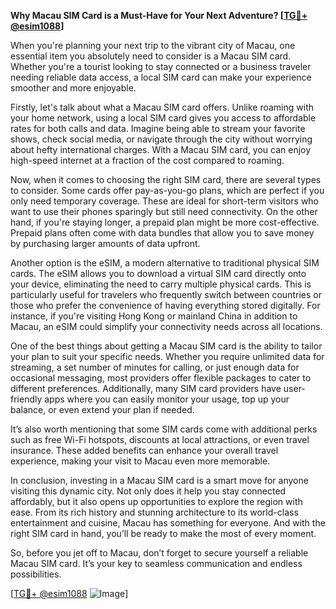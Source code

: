**Why Macau SIM Card is a Must-Have for Your Next Adventure? [[TG💪+ @esim1088](https://t.me/s/esim1088)]**

When you're planning your next trip to the vibrant city of Macau, one essential item you absolutely need to consider is a Macau SIM card. Whether you're a tourist looking to stay connected or a business traveler needing reliable data access, a local SIM card can make your experience smoother and more enjoyable.

Firstly, let's talk about what a Macau SIM card offers. Unlike roaming with your home network, using a local SIM card gives you access to affordable rates for both calls and data. Imagine being able to stream your favorite shows, check social media, or navigate through the city without worrying about hefty international charges. With a Macau SIM card, you can enjoy high-speed internet at a fraction of the cost compared to roaming.

Now, when it comes to choosing the right SIM card, there are several types to consider. Some cards offer pay-as-you-go plans, which are perfect if you only need temporary coverage. These are ideal for short-term visitors who want to use their phones sparingly but still need connectivity. On the other hand, if you're staying longer, a prepaid plan might be more cost-effective. Prepaid plans often come with data bundles that allow you to save money by purchasing larger amounts of data upfront.

Another option is the eSIM, a modern alternative to traditional physical SIM cards. The eSIM allows you to download a virtual SIM card directly onto your device, eliminating the need to carry multiple physical cards. This is particularly useful for travelers who frequently switch between countries or those who prefer the convenience of having everything stored digitally. For instance, if you're visiting Hong Kong or mainland China in addition to Macau, an eSIM could simplify your connectivity needs across all locations.

One of the best things about getting a Macau SIM card is the ability to tailor your plan to suit your specific needs. Whether you require unlimited data for streaming, a set number of minutes for calling, or just enough data for occasional messaging, most providers offer flexible packages to cater to different preferences. Additionally, many SIM card providers have user-friendly apps where you can easily monitor your usage, top up your balance, or even extend your plan if needed.

It’s also worth mentioning that some SIM cards come with additional perks such as free Wi-Fi hotspots, discounts at local attractions, or even travel insurance. These added benefits can enhance your overall travel experience, making your visit to Macau even more memorable.

In conclusion, investing in a Macau SIM card is a smart move for anyone visiting this dynamic city. Not only does it help you stay connected affordably, but it also opens up opportunities to explore the region with ease. From its rich history and stunning architecture to its world-class entertainment and cuisine, Macau has something for everyone. And with the right SIM card in hand, you’ll be ready to make the most of every moment.

So, before you jet off to Macau, don’t forget to secure yourself a reliable Macau SIM card. It’s your key to seamless communication and endless possibilities. 

[[TG💪+ @esim1088](https://t.me/s/esim1088) ![Image](https://i.postimg.cc/Y0z9fWf4/image.png)]